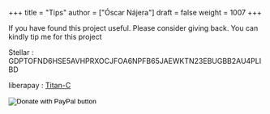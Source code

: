 +++
title = "Tips"
author = ["Óscar Nájera"]
draft = false
weight = 1007
+++

If you have found this project useful. Please consider giving back. You can
kindly tip me for this project

Stellar
: GDPTOFND6HSE5AVHPRXOCJFOA6NPFB65JAEWKTN23EBUGBB2AU4PLIBD

liberapay
: [Titan-C](https://liberapay.com/Titan-C/)

<form action="https://www.paypal.com/cgi-bin/webscr" method="post" target="_top">
<input type="hidden" name="cmd" value="_s-xclick" />
<input type="hidden" name="hosted_button_id" value="Y3VB5VL7PD3QC" />
<input type="image" src="https://www.paypalobjects.com/en_US/DK/i/btn/btn_donateCC_LG.gif" border="0" name="submit" title="PayPal - The safer, easier way to pay online!" alt="Donate with PayPal button" />
<img alt="" border="0" src="https://www.paypal.com/en_DE/i/scr/pixel.gif" width="1" height="1" />
</form>
